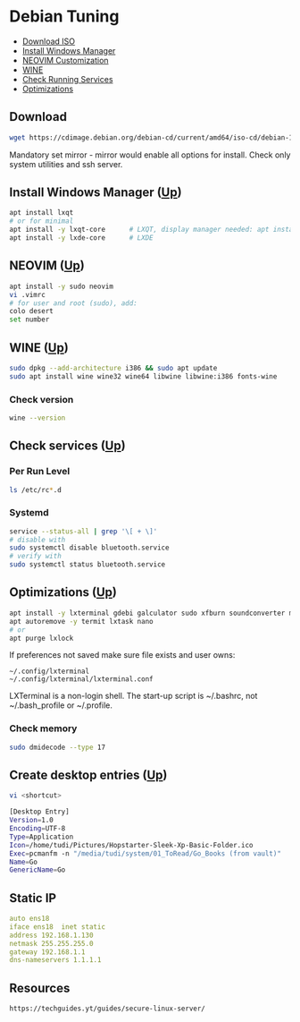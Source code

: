 # Debian Tuning <a name="top"></a>

* [Download ISO](#download)
* [Install Windows Manager](#lxqt)
* [NEOVIM Customization](#vim)
* [WINE](#wine)
* [Check Running Services](#check)
* [Optimizations](#optim)

## Download <a name="download"></a>

```sh
wget https://cdimage.debian.org/debian-cd/current/amd64/iso-cd/debian-10.3.0-amd64-netinst.iso
```

Mandatory set mirror - mirror would enable all options for install. Check only system utilities and ssh server.

## Install Windows Manager <a name="lxqt"></a>  ([Up](#top))

```sh
apt install lxqt
# or for minimal
apt install -y lxqt-core      # LXQT, display manager needed: apt install lightdm
apt install -y lxde-core      # LXDE
```

## NEOVIM <a name="vim"></a>  ([Up](#top))

```sh
apt install -y sudo neovim
vi .vimrc  
# for user and root (sudo), add:
colo desert
set number
```

## WINE <a name="wine"></a>  ([Up](#top))

```sh
sudo dpkg --add-architecture i386 && sudo apt update
sudo apt install wine wine32 wine64 libwine libwine:i386 fonts-wine
```

### Check version

```sh
wine --version
```

## Check services <a name="check"></a>  ([Up](#top))

### Per Run Level

```sh
ls /etc/rc*.d
```

### Systemd

```sh
service --status-all | grep '\[ + \]'
# disable with
sudo systemctl disable bluetooth.service
# verify with
sudo systemctl status bluetooth.service
```

## Optimizations <a name="optim"></a>  ([Up](#top))

```sh
apt install -y lxterminal gdebi galculator sudo xfburn soundconverter mc p7zip-full qpdfview qbittorrent geany
apt autoremove -y termit lxtask nano
# or
apt purge lxlock
```

If preferences not saved make sure file exists and user owns:

```vim
~/.config/lxterminal
~/.config/lxterminal/lxterminal.conf
```

LXTerminal is a non-login shell. 
The start-up script is ~/.bashrc, not ~/.bash_profile or ~/.profile.

### Check memory

```sh
sudo dmidecode --type 17
```

## Create desktop entries  ([Up](#top))

```sh
vi <shortcut>

[Desktop Entry]
Version=1.0
Encoding=UTF-8
Type=Application
Icon=/home/tudi/Pictures/Hopstarter-Sleek-Xp-Basic-Folder.ico
Exec=pcmanfm -n "/media/tudi/system/01_ToRead/Go_Books (from vault)"
Name=Go
GenericName=Go
```

## Static IP

```yaml
auto ens18
iface ens18  inet static
address 192.168.1.130
netmask 255.255.255.0
gateway 192.168.1.1
dns-nameservers 1.1.1.1
```

## Resources

```html
https://techguides.yt/guides/secure-linux-server/
```
